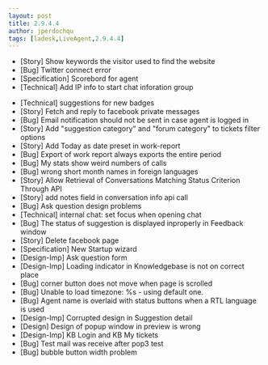 ```yaml
---
layout: post
title: 2.9.4.4
author: jperdochqu
tags: [ladesk,LiveAgent,2.9.4.4]
---
```


- [Story] Show keywords the visitor used to find the website
- [Bug] Twitter connect error
- [Specification] Scorebord for agent
- [Technical] Add IP info to start chat inforation group

<!--more-->

- [Technical] suggestions for new badges
- [Story] Fetch and reply to facebook private messages
- [Bug] Email notification should not be sent in case agent is logged in
- [Story] Add &quot;suggestion category&quot; and &quot;forum category&quot; to tickets filter options
- [Story] Add Today as date preset in work-report
- [Bug] Export of work report always exports the entire period
- [Bug] My stats show weird numbers of calls
- [Bug] wrong short month names in foreign languages
- [Story] Allow Retrieval of Conversations Matching Status Criterion Through API
- [Story] add notes field in conversation info api call
- [Bug] Ask question design problems
- [Technical] internal chat: set focus when opening chat
- [Bug] The status of suggestion is displayed inproperly in Feedback window
- [Story] Delete facebook page
- [Specification] New Startup wizard
- [Design-Imp] Ask question form
- [Design-Imp] Loading indicator in Knowledgebase is not on correct place
- [Bug] corner button does not move when page is scrolled
- [Bug] Unable to load timezone: %s - using default one.
- [Bug] Agent name is overlaid with status buttons when a RTL language is used
- [Design-Imp] Corrupted design in Suggestion detail
- [Design] Design of popup window in preview is wrong
- [Design-Imp] KB Login and KB My tickets
- [Bug] Test mail was receive after pop3 test
- [Bug] bubble button width problem
